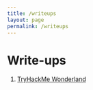 ```yaml
---
title: /writeups
layout: page
permalink: /writeups
---
```

# Write-ups

1. [TryHackMe Wonderland](/wonderland)

